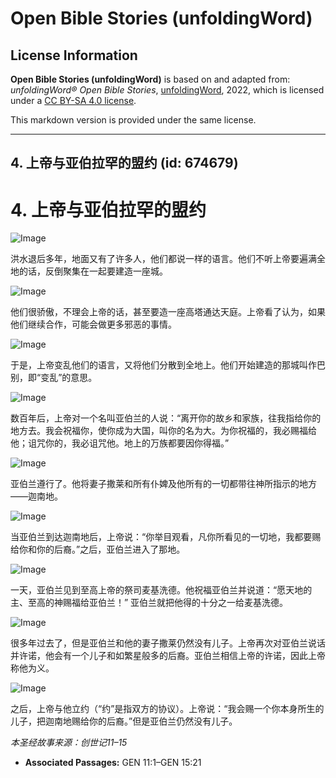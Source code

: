 # Open Bible Stories (unfoldingWord)

## License Information

**Open Bible Stories (unfoldingWord)** is based on and adapted from: _unfoldingWord® Open Bible Stories_, [unfoldingWord](https://unfoldingword.org/utw), 2022, which is licensed under a [CC BY-SA 4.0 license](https://creativecommons.org/licenses/by-sa/4.0/legalcode.en).

This markdown version is provided under the same license.



--------------------------------

## 4. 上帝与亚伯拉罕的盟约 (id: 674679)

4\. 上帝与亚伯拉罕的盟约
==============

![Image](https://cdn.door43.org/obs/jpg/360px/obs-en-04-01.jpg?direct&)

洪水退后多年，地面又有了许多人，他们都说一样的语言。他们不听上帝要遍满全地的话，反倒聚集在一起要建造一座城。

![Image](https://cdn.door43.org/obs/jpg/360px/obs-en-04-02.jpg?direct&)

他们很骄傲，不理会上帝的话，甚至要造一座高塔通达天庭。上帝看了认为，如果他们继续合作，可能会做更多邪恶的事情。

![Image](https://cdn.door43.org/obs/jpg/360px/obs-en-04-03.jpg?direct&)

于是，上帝变乱他们的语言，又将他们分散到全地上。他们开始建造的那城叫作巴别，即“变乱”的意思。

![Image](https://cdn.door43.org/obs/jpg/360px/obs-en-04-04.jpg?direct&)

数百年后，上帝对一个名叫亚伯兰的人说：“离开你的故乡和家族，往我指给你的地方去。我会祝福你，使你成为大国，叫你的名为大。为你祝福的，我必赐福给他；诅咒你的，我必诅咒他。地上的万族都要因你得福。”

![Image](https://cdn.door43.org/obs/jpg/360px/obs-en-04-05.jpg?direct&)

亚伯兰遵行了。他将妻子撒莱和所有仆婢及他所有的一切都带往神所指示的地方——迦南地。

![Image](https://cdn.door43.org/obs/jpg/360px/obs-en-04-06.jpg?direct&)

当亚伯兰到达迦南地后，上帝说：“你举目观看，凡你所看见的一切地，我都要赐给你和你的后裔。”之后，亚伯兰进入了那地。

![Image](https://cdn.door43.org/obs/jpg/360px/obs-en-04-07.jpg?direct&)

一天，亚伯兰见到至高上帝的祭司麦基洗德。他祝福亚伯兰并说道：“愿天地的主、至高的神赐福给亚伯兰！” 亚伯兰就把他得的十分之一给麦基洗德。

![Image](https://cdn.door43.org/obs/jpg/360px/obs-en-04-08.jpg?direct&)

很多年过去了，但是亚伯兰和他的妻子撒莱仍然没有儿子。上帝再次对亚伯兰说话并许诺，他会有一个儿子和如繁星般多的后裔。亚伯兰相信上帝的许诺，因此上帝称他为义。

![Image](https://cdn.door43.org/obs/jpg/360px/obs-en-04-09.jpg?direct&)

之后，上帝与他立约（“约”是指双方的协议）。上帝说：“我会赐一个你本身所生的儿子，把迦南地赐给你的后裔。”但是亚伯兰仍然没有儿子。

*本圣经故事来源：创世记11–15*

* **Associated Passages:** GEN 11:1–GEN 15:21

